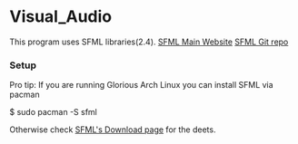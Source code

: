 # Visual_Audio

This program uses SFML libraries(2.4). [SFML Main Website](http://www.sfml-dev.org/) [SFML Git repo](https://github.com/SFML/SFML)

### Setup

Pro tip: If you are running Glorious Arch Linux you can install SFML via pacman

$ sudo pacman -S sfml

Otherwise check [SFML's Download page](http://www.sfml-dev.org/download.php) for the deets.

